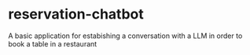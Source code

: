 # reservation-chatbot
A basic application for estabishing a conversation with a LLM in order to book a table in a restaurant
